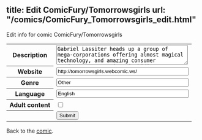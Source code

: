title: Edit ComicFury/Tomorrowsgirls
url: "/comics/ComicFury_Tomorrowsgirls_edit.html"
---
Edit info for comic ComicFury/Tomorrowsgirls

<form name="comic" action="http://gaepostmail.appspot.com/comic/" method="post">
<table class="comicinfo">
<tr>
<th>Description</th><td><textarea name="description" cols="40" rows="3">Gabriel Lassiter heads up a group of mega-corporations offering almost magical technology, and amazing consumer products. But Lassiter is hiding a frightening secret that only Whitney, his personal assistant, and Steve Chin, the head of the Tomorrow Girl Agency know. And they aren't telling.</textarea></td>
</tr>
<tr>
<th>Website</th><td><input type="text" name="url" value="http://tomorrowsgirls.webcomic.ws/" size="40"/></td>
</tr>
<tr>
<th>Genre</th><td><input type="text" name="genre" value="Other" size="40"/></td>
</tr>
<tr>
<th>Language</th><td><input type="text" name="language" value="English" size="40"/></td>
</tr>
<tr>
<th>Adult content</th><td><input type="checkbox" name="adult" value="adult" /></td>
</tr>
<tr>
<th></th><td>
<input type="hidden" name="comic" value="ComicFury_Tomorrowsgirls" />
<input type="submit" name="submit" value="Submit" />
</td>
</tr>
</table>
</form>

Back to the [comic](ComicFury_Tomorrowsgirls.html).
